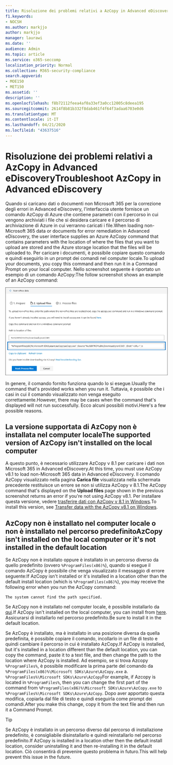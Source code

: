 ```yaml
---
title: Risoluzione dei problemi relativi a AzCopy in Advanced eDiscovery
f1.keywords:
- NOCSH
ms.author: markjjo
author: markjjo
manager: laurawi
ms.date: ''
audience: Admin
ms.topic: article
ms.service: o365-seccomp
localization_priority: Normal
ms.collection: M365-security-compliance
search.appverid:
- MOE150
- MET150
ms.assetid: ''
description: ''
ms.openlocfilehash: f8b72112feea4af0a33ef3a0cc12005c8deea195
ms.sourcegitcommit: 2614f8b81b332f8dab461f4f64f3adaa6703e0d6
ms.translationtype: MT
ms.contentlocale: it-IT
ms.lasthandoff: 04/21/2020
ms.locfileid: "43637516"
---
```

# <a name="troubleshoot-azcopy-in-advanced-ediscovery"></a><span data-ttu-id="ca1ac-102">Risoluzione dei problemi relativi a AzCopy in Advanced eDiscovery</span><span class="sxs-lookup"><span data-stu-id="ca1ac-102">Troubleshoot AzCopy in Advanced eDiscovery</span></span>

<span data-ttu-id="ca1ac-103">Quando si caricano dati o documenti non Microsoft 365 per la correzione degli errori in Advanced eDiscovery, l'interfaccia utente fornisce un comando AzCopy di Azure che contiene parametri con il percorso in cui vengono archiviati i file che si desidera caricare e il percorso di archiviazione di Azure in cui verranno caricati i file.</span><span class="sxs-lookup"><span data-stu-id="ca1ac-103">When loading non-Microsoft 365 data or documents for error remediation in Advanced eDiscovery, the user interface supplies an Azure AzCopy command that contains parameters with the location of where the files that you want to upload are stored and the Azure storage location that the files will be uploaded to.</span></span> <span data-ttu-id="ca1ac-104">Per caricare i documenti, è possibile copiare questo comando e quindi eseguirlo in un prompt dei comandi nel computer locale.</span><span class="sxs-lookup"><span data-stu-id="ca1ac-104">To upload your documents, you copy this command and then run it in a Command Prompt on your local computer.</span></span>  <span data-ttu-id="ca1ac-105">Nello screenshot seguente è riportato un esempio di un comando AzCopy:</span><span class="sxs-lookup"><span data-stu-id="ca1ac-105">The follow screenshot shows an example of an AzCopy command:</span></span>

![Caricare file non Microsoft 365](../media/46ba68f6-af11-4e70-bb91-5fc7973516e3.png)

<span data-ttu-id="ca1ac-107">In genere, il comando fornito funziona quando lo si esegue.</span><span class="sxs-lookup"><span data-stu-id="ca1ac-107">Usually the command that's provided works when you run it.</span></span> <span data-ttu-id="ca1ac-108">Tuttavia, è possibile che i casi in cui il comando visualizzato non venga eseguito correttamente.</span><span class="sxs-lookup"><span data-stu-id="ca1ac-108">However, there may be cases when the command that's displayed will not run successfully.</span></span> <span data-ttu-id="ca1ac-109">Ecco alcuni possibili motivi.</span><span class="sxs-lookup"><span data-stu-id="ca1ac-109">Here's a few possible reasons.</span></span>

## <a name="the-supported-version-of-azcopy-isnt-installed-on-the-local-computer"></a><span data-ttu-id="ca1ac-110">La versione supportata di AzCopy non è installata nel computer locale</span><span class="sxs-lookup"><span data-stu-id="ca1ac-110">The supported version of AzCopy isn't installed on the local computer</span></span>

<span data-ttu-id="ca1ac-111">A questo punto, è necessario utilizzare AzCopy v 8.1 per caricare i dati non Microsoft 365 in Advanced eDiscovery.</span><span class="sxs-lookup"><span data-stu-id="ca1ac-111">At this time, you must use AzCopy v8.1 to load non-Microsoft 365 data in Advanced eDiscovery.</span></span> <span data-ttu-id="ca1ac-112">Il comando AzCopy visualizzato nella pagina **Carica file** visualizzata nella schermata precedente restituisce un errore se non si utilizza AzCopy v 8.1.</span><span class="sxs-lookup"><span data-stu-id="ca1ac-112">The AzCopy command that's displayed on the **Upload files** page shown in the previous screenshot returns an error if you're not using AzCopy v8.1.</span></span> <span data-ttu-id="ca1ac-113">Per installare questa versione, vedere [trasferire dati con AzCopy v 8.1 in Windows](https://docs.microsoft.com/previous-versions/azure/storage/storage-use-azcopy).</span><span class="sxs-lookup"><span data-stu-id="ca1ac-113">To install this version, see [Transfer data with the AzCopy v8.1 on Windows](https://docs.microsoft.com/previous-versions/azure/storage/storage-use-azcopy).</span></span>

## <a name="azcopy-isnt-installed-on-the-local-computer-or-its-not-installed-in-the-default-location"></a><span data-ttu-id="ca1ac-114">AzCopy non è installato nel computer locale o non è installato nel percorso predefinito</span><span class="sxs-lookup"><span data-stu-id="ca1ac-114">AzCopy isn't installed on the local computer or it's not installed in the default location</span></span>

<span data-ttu-id="ca1ac-115">Se AzCopy non è installato oppure è installato in un percorso diverso da quello predefinito (ovvero `%ProgramFiles(x86)%`), quando si esegue il comando AzCopy è possibile che venga visualizzato il messaggio di errore seguente:</span><span class="sxs-lookup"><span data-stu-id="ca1ac-115">If AzCopy isn't installed or it's installed in a location other than the default install location (which is `%ProgramFiles(x86)%`), you may receive the following error when you run the AzCopy command:</span></span>

    The system cannot find the path specified.

<span data-ttu-id="ca1ac-116">Se AzCopy non è installato nel computer locale, è possibile installarlo da [qui](https://docs.microsoft.com/previous-versions/azure/storage/storage-use-azcopy).</span><span class="sxs-lookup"><span data-stu-id="ca1ac-116">If AzCopy isn't installed on the local computer, you can install from [here](https://docs.microsoft.com/previous-versions/azure/storage/storage-use-azcopy).</span></span> <span data-ttu-id="ca1ac-117">Assicurarsi di installarlo nel percorso predefinito.</span><span class="sxs-lookup"><span data-stu-id="ca1ac-117">Be sure to install it in the default location.</span></span>

<span data-ttu-id="ca1ac-118">Se AzCopy è installato, ma è installato in una posizione diversa da quella predefinita, è possibile copiare il comando, incollarlo in un file di testo e quindi cambiare il percorso in cui è installato AzCopy.</span><span class="sxs-lookup"><span data-stu-id="ca1ac-118">If AzCopy is installed, but it's installed in a location different than the default location, you can copy the command, paste it to a text file, and then change the path to the location where AzCopy is installed.</span></span> <span data-ttu-id="ca1ac-119">Ad esempio, se si trova Azcopy `%ProgramFiles%`, è possibile modificare la prima parte del comando da `%ProgramFiles(x86)%\Microsoft SDKs\Azure\AzCopy.exe` a. `%ProgramFiles%\Microsoft SDKs\Azure\AzCopy`</span><span class="sxs-lookup"><span data-stu-id="ca1ac-119">For example, if Azcopy is located in `%ProgramFiles%`, then you can change the first part of the command from `%ProgramFiles(x86)%\Microsoft SDKs\Azure\AzCopy.exe` to `%ProgramFiles%\Microsoft SDKs\Azure\AzCopy`.</span></span> <span data-ttu-id="ca1ac-120">Dopo aver apportato questa modifica, copiarla dal file di testo e quindi eseguirla come prompt dei comandi.</span><span class="sxs-lookup"><span data-stu-id="ca1ac-120">After you make this change, copy it from the text file and then run it a Command Prompt.</span></span>

> [!TIP]
> <span data-ttu-id="ca1ac-121">Se AzCopy è installato in un percorso diverso dal percorso di installazione predefinito, è consigliabile disinstallarlo e quindi reinstallarlo nel percorso predefinito.</span><span class="sxs-lookup"><span data-stu-id="ca1ac-121">If AzCopy is installed in a location other then the default install location, consider uninstalling it and then re-installing it in the default location.</span></span> <span data-ttu-id="ca1ac-122">Ciò consentirà di prevenire questo problema in futuro.</span><span class="sxs-lookup"><span data-stu-id="ca1ac-122">This will help prevent this issue in the future.</span></span>
